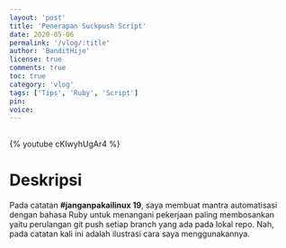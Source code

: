 ```yaml
---
layout: 'post'
title: 'Penerapan Suckpush Script'
date: 2020-05-06
permalink: '/vlog/:title'
author: 'BanditHijo'
license: true
comments: true
toc: true
category: 'vlog'
tags: ['Tips', 'Ruby', 'Script']
pin:
voice:
---
```


<div style="margin-top:30px;"></div>

{% youtube cKIwyhUgAr4 %}

# Deskripsi

Pada catatan **#janganpakailinux 19**, saya membuat mantra automatisasi dengan bahasa Ruby untuk menangani pekerjaan paling membosankan yaitu perulangan git push setiap branch yang ada pada lokal repo. Nah, pada catatan kali ini adalah ilustrasi cara saya menggunakannya.
